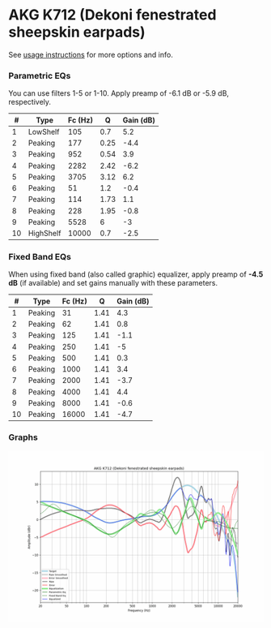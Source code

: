 # AKG K712 (Dekoni fenestrated sheepskin earpads)
See [usage instructions](https://github.com/jaakkopasanen/AutoEq#usage) for more options and info.

### Parametric EQs
You can use filters 1-5 or 1-10. Apply preamp of -6.1 dB or -5.9 dB, respectively.

|   # | Type      |   Fc (Hz) |    Q |   Gain (dB) |
|-----|-----------|-----------|------|-------------|
|   1 | LowShelf  |       105 | 0.7  |         5.2 |
|   2 | Peaking   |       177 | 0.25 |        -4.4 |
|   3 | Peaking   |       952 | 0.54 |         3.9 |
|   4 | Peaking   |      2282 | 2.42 |        -6.2 |
|   5 | Peaking   |      3705 | 3.12 |         6.2 |
|   6 | Peaking   |        51 | 1.2  |        -0.4 |
|   7 | Peaking   |       114 | 1.73 |         1.1 |
|   8 | Peaking   |       228 | 1.95 |        -0.8 |
|   9 | Peaking   |      5528 | 6    |        -3   |
|  10 | HighShelf |     10000 | 0.7  |        -2.5 |

### Fixed Band EQs
When using fixed band (also called graphic) equalizer, apply preamp of **-4.5 dB** (if available) and set gains manually with these parameters.

|   # | Type    |   Fc (Hz) |    Q |   Gain (dB) |
|-----|---------|-----------|------|-------------|
|   1 | Peaking |        31 | 1.41 |         4.3 |
|   2 | Peaking |        62 | 1.41 |         0.8 |
|   3 | Peaking |       125 | 1.41 |        -1.1 |
|   4 | Peaking |       250 | 1.41 |        -5   |
|   5 | Peaking |       500 | 1.41 |         0.3 |
|   6 | Peaking |      1000 | 1.41 |         3.4 |
|   7 | Peaking |      2000 | 1.41 |        -3.7 |
|   8 | Peaking |      4000 | 1.41 |         4.4 |
|   9 | Peaking |      8000 | 1.41 |        -0.6 |
|  10 | Peaking |     16000 | 1.41 |        -4.7 |

### Graphs
![](./AKG%20K712%20(Dekoni%20fenestrated%20sheepskin%20earpads).png)
